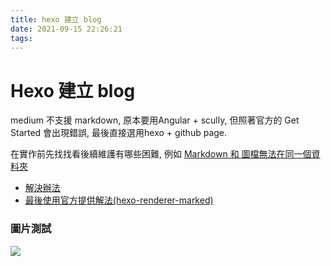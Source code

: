```yaml
---
title: hexo 建立 blog
date: 2021-09-15 22:26:21
tags:
---
```

# Hexo 建立 blog

medium 不支援 markdown, 原本要用Angular + scully, 但照著官方的 Get Started 會出現錯誤, 最後直接選用hexo + github page.

在實作前先找找看後續維護有哪些困難, 例如
[Markdown 和 圖檔無法在同一個資料夾](https://skychang.github.io/2020/06/06/SkyBlog-Use_GatsbyJS_for_Blog/)
- [解決辦法](https://blog.csdn.net/m0_43401436/article/details/107191688)
- [最後使用官方提供解法(hexo-renderer-marked)](https://hexo.io/zh-tw/docs/asset-folders)

### 圖片測試
![](2021-09-15image.png)